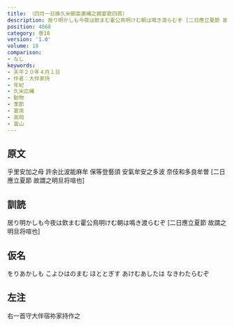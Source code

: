 ```yaml
---
title: （四月一日掾久米朝臣廣縄之舘宴歌四首）
description: 居り明かしも今夜は飲まむ霍公鳥明けむ朝は鳴き渡らむぞ [二日應立夏節 故謂之明旦将喧也]
position: 4068
category: 巻18
version: '1.0'
volume: 18
comparison:
- なし
keywords:
- 天平２０年４月１日
- 作者：大伴家持
- 年紀
- 久米広縄
- 動物
- 季節
- 宴席
- 高岡
- 富山
---
```


## 原文

乎里安加之母 許余比波能麻牟 保等登藝須 安氣牟安之多波 奈伎和多良牟曽 [二日應立夏節 故謂之明旦将喧也]

## 訓読

居り明かしも今夜は飲まむ霍公鳥明けむ朝は鳴き渡らむぞ [二日應立夏節 故謂之明旦将喧也]

## 仮名

をりあかしも こよひはのまむ ほととぎす あけむあしたは なきわたらむぞ

## 左注

右一首守大伴宿祢家持作之
